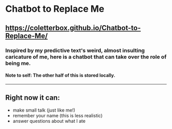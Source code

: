 # Chatbot to Replace Me

## https://coletterbox.github.io/Chatbot-to-Replace-Me/

### Inspired by my predictive text's weird, almost insulting caricature of me, here is a chatbot that can take over the role of being me.

#### Note to self: The other half of this is stored locally.

---

## Right now it can:

- make small talk (just like me!)
- remember your name (this is less realistic)
- answer questions about what I ate
